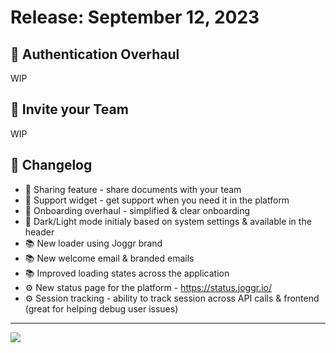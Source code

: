 <!--@@joggrdoc@@-->
<!-- @joggr:version(v1):end -->
<!-- @joggr:warning:start -->
<!-- 
  _   _   _    __        __     _      ____    _   _   ___   _   _    ____     _   _   _ 
 | | | | | |   \ \      / /    / \    |  _ \  | \ | | |_ _| | \ | |  / ___|   | | | | | |
 | | | | | |    \ \ /\ / /    / _ \   | |_) | |  \| |  | |  |  \| | | |  _    | | | | | |
 |_| |_| |_|     \ V  V /    / ___ \  |  _ <  | |\  |  | |  | |\  | | |_| |   |_| |_| |_|
 (_) (_) (_)      \_/\_/    /_/   \_\ |_| \_\ |_| \_| |___| |_| \_|  \____|   (_) (_) (_)
                                                              
This document is managed by Joggr. Editing this document could break Joggr's core features, i.e. our 
ability to auto-maintain this document. Please use the Joggr editor to edit this document 
(link at bottom of the page).
-->
<!-- @joggr:warning:end -->
# Release: September 12, 2023

## 🚀 Authentication Overhaul

WIP

## 🚀 Invite your Team

WIP

## 📒 Changelog

*   💚 Sharing feature - share documents with your team
*   💚 Support widget - get support when you need it in the platform
*   💚 Onboarding overhaul - simplified & clear onboarding
*   💚 Dark/Light mode initialy based on system settings & available in the header
*   📚 New loader using Joggr brand
*   📚 New welcome email & branded emails
*   📚 Improved loading states across the application
*   ⚙ New status page for the platform - <https://status.joggr.io/>
*   ⚙ Session tracking - ability to track session across API calls & frontend (great for helping debug user issues)

<!-- @joggr:editLink(3ada8cf2-9877-44cf-822c-0946f952a098):start -->
---
<a href="https://app.joggr.io/app/documents/3ada8cf2-9877-44cf-822c-0946f952a098/edit" alt="Edit doc on Joggr">
  <img src="https://storage.googleapis.com/joggr-public-assets/github/badges/edit-document-badge.svg" />
</a>
<!-- @joggr:editLink(3ada8cf2-9877-44cf-822c-0946f952a098):end -->